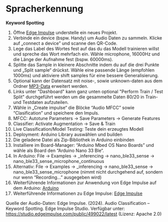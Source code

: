 # Spracherkennung

**Keyword Spotting** 

1.	Öffne [Edge Impulse](https://studio.edgeimpulse.com/) understelle ein neues Projekt.
2.	Verbinde ein device (bspw. Handy) um Audio Daten zu sammeln. Klicke auf „connect a device” und scanne den QR-Code.
3.	Lege das Label des Wortes fest auf das du das Modell trainieren willst und spreche das Wort mehrfach ein. Wähle microphone, 16000Hz und die Länge der Aufnahme fest (bspw. 60000ms).
4.	Splitte das Sample in kleinere Abschnitte indem du auf die drei Punkte und „Split sample“ drückst. Wähle eine passende Länge (empfohlen 1000ms) und aktiviere shift samples für eine bessere Generalisierung.
5.	Optional kann der Datensatz mit noise-, sowie unknown-daten aus dem Ordner [MP3-Data](https://github.com/Tarn017/Spracherkennung/tree/main/MP3_Data) erweitert werden.
6.	Links unter "Dashboard" kann ganz unten optional "Perform Train / Test Split" durchgeführt werden um die gesammelte Daten 80/20 in Train- und Testdaten aufzuteilen.
7.	Wähle in „Create impulse“ die Blöcke “Audio MFCC” sowie “Clasification” und speichere den Impuls.
8.	MFCC: Autotune Parameters -> Save Parameters -> Generate Features
9.	Classifier: Activate Augmentation -> Save & Train
10.	Live Classification/Model Testing: Teste dein erzeugtes Modell
11.	Deployment: Arduino Library auswählen und builden
12.	Die geladene Datei als Zip-Bibliothek in Arduino einbinden
13.	Installiere im Board-Manager: “Arduino Mbed OS Nano Boards” und wähle als Board den “Arduino Nano 33 Ble“.
14.	In Arduino: File -> Examples -> <name>_inferencing -> nano_ble33_sense -> nano_ble33_sense_microphone_continuous
15.	Alternativ: File -> Examples -> <name>_inferencing -> nano_ble33_sense -> nano_ble33_sense_microphone (nimmt nicht durchgehend auf, sondern nur wenn “Recording…” ausgegeben wird)
16.	Weiterführende Informationen zur Anwendung von Edge Impulse auf dem Arduino: [Arduino](https://docs.arduino.cc/tutorials/nano-33-ble-sense/edge-impulse/)
17.	Weiterführende Informationen zu Edge Impulse: [Edge Impulse](https://docs.edgeimpulse.com/tutorials/end-to-end/keyword-spotting)

Quelle der Audio-Daten:
Edge Impulse. (2024). Audio Classification – Keyword Spotting. Edge Impulse Studio. Verfügbar unter: https://studio.edgeimpulse.com/public/499022/latest
(Lizenz: Apache 2.0)
